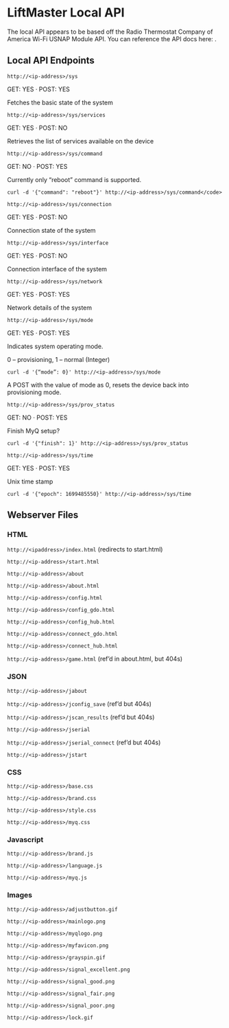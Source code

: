 # LiftMaster Local API

The local API appears to be based off the Radio Thermostat Company of America Wi-Fi USNAP Module API. You can reference the API docs here: .

## Local API Endpoints
`http://<ip-address>/sys`

GET: YES · POST: YES

Fetches the basic state of the system

`http://<ip-address>/sys/services`

GET: YES · POST: NO

Retrieves the list of services available on the device

`http://<ip-address>/sys/command`

GET: NO · POST: YES

Currently only “reboot” command is supported.

```
curl -d '{"command": "reboot"}' http://<ip-address>/sys/command</code>
```

`http://<ip-address>/sys/connection`

GET: YES · POST: NO

Connection state of the system

`http://<ip-address>/sys/interface`

GET: YES · POST: NO

Connection interface of the system

`http://<ip-address>/sys/network`

GET: YES · POST: YES

Network details of the system

`http://<ip-address>/sys/mode`

GET: YES · POST: YES

Indicates system operating mode.

0 – provisioning, 1 – normal (Integer)

```
curl -d '{“mode”: 0}' http://<ip-address>/sys/mode
```

A POST with the value of mode as 0, resets the device back into provisioning mode.

`http://<ip-address>/sys/prov_status`

GET: NO · POST: YES

Finish MyQ setup?

```
curl -d '{"finish": 1}' http://<ip-address>/sys/prov_status
```

`http://<ip-address>/sys/time`

GET: YES · POST: YES

Unix time stamp 

```
curl -d '{"epoch": 1699485550}' http://<ip-address>/sys/time
```

## Webserver Files
### HTML
`http://<ipaddress>/index.html` (redirects to start.html)

`http://<ip-address>/start.html`

`http://<ip-address>/about`

`http://<ip-address>/about.html`

`http://<ip-address>/config.html`

`http://<ip-address>/config_gdo.html`

`http://<ip-address>/config_hub.html`

`http://<ip-address>/connect_gdo.html`

`http://<ip-address>/connect_hub.html`

`http://<ip-address>/game.html` (ref’d in about.html, but 404s)

###  JSON
`http://<ip-address>/jabout`

`http://<ip-address>/jconfig_save` (ref’d but 404s)

`http://<ip-address>/jscan_results` (ref’d but 404s)

`http://<ip-address>/jserial`

`http://<ip-address>/jserial_connect` (ref’d but 404s)

`http://<ip-address>/jstart`

### CSS
`http://<ip-address>/base.css`

`http://<ip-address>/brand.css`

`http://<ip-address>/style.css`

`http://<ip-address>/myq.css`

### Javascript
`http://<ip-address>/brand.js`

`http://<ip-address>/language.js`

`http://<ip-address>/myq.js`

### Images
`http://<ip-address>/adjustbutton.gif`

`http://<ip-address>/mainlogo.png`

`http://<ip-address>/myqlogo.png`

`http://<ip-address>/myfavicon.png`

`http://<ip-address>/grayspin.gif`

`http://<ip-address>/signal_excellent.png`

`http://<ip-address>/signal_good.png`

`http://<ip-address>/signal_fair.png`

`http://<ip-address>/signal_poor.png`

`http://<ip-address>/lock.gif`
